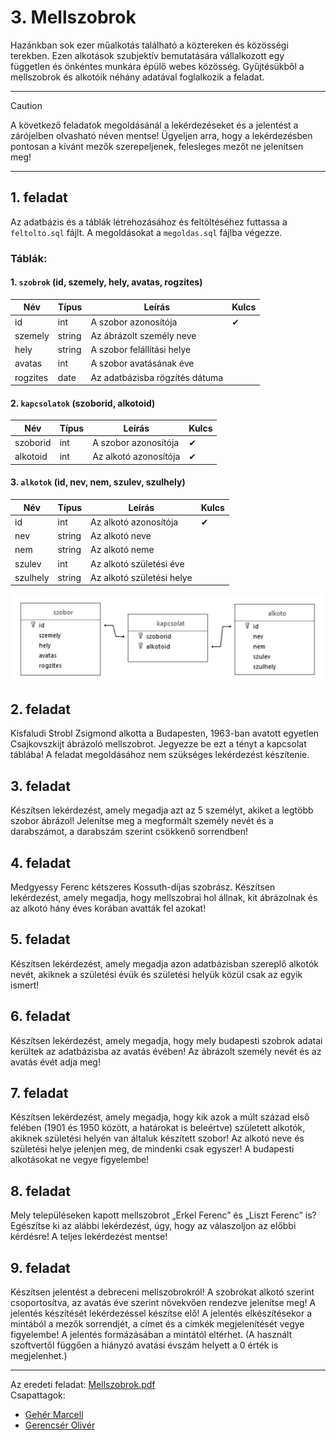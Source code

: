 # 3. Mellszobrok

Hazánkban sok ezer műalkotás található a köztereken és közösségi terekben. Ezen alkotások
szubjektív bemutatására vállalkozott egy független és önkéntes munkára épülő webes közösség.
Gyűjtésükből a mellszobrok és alkotóik néhány adatával foglalkozik a feladat.

---

> [!CAUTION]
A következő feladatok megoldásánál a lekérdezéseket és a jelentést a zárójelben olvasható néven mentse! Ügyeljen arra, hogy a lekérdezésben pontosan a kívánt mezők szerepeljenek, felesleges mezőt ne jelenítsen meg! 

---
## 1. feladat
Az adatbázis és a táblák létrehozásához és feltöltéséhez futtassa a `feltolto.sql` fájlt. A megoldásokat a `megoldas.sql` fájlba végezze.

### Táblák:
#### 1. `szobrok` (id, szemely, hely, avatas, rogzites)
|Név|Típus|Leírás|Kulcs|
|---|---|---|---|
| id | int | A szobor azonosítója | ✔ |
| szemely | string | Az ábrázolt személy neve ||
| hely | string | A szobor felállítási helye ||
| avatas | int | A szobor avatásának éve ||
| rogzites | date | Az adatbázisba rögzítés dátuma ||

#### 2. `kapcsolatok` (szoborid, alkotoid)
|Név|Típus|Leírás|Kulcs|
|---|---|---|---|
| szoborid | int | A szobor azonosítója | ✔ |
| alkotoid | int | Az alkotó azonosítója | ✔ |

#### 3. `alkotok` (id, nev, nem, szulev, szulhely)

|Név|Típus|Leírás|Kulcs|
|---|---|---|---|
| id | int |  Az alkotó azonosítója | ✔ |
| nev | string | Az alkotó neve  ||
| nem | string | Az alkotó neme ||
| szulev | int | Az alkotó születési éve ||
| szulhely | string | Az alkotó születési helye ||

![Kép a kapcsolatokról](Képkivágás.PNG)

## 2. feladat 
Kisfaludi Strobl Zsigmond alkotta a Budapesten, 1963-ban avatott egyetlen Csajkovszkijt
ábrázoló mellszobrot. Jegyezze be ezt a tényt a kapcsolat táblába! A feladat megoldásához
nem szükséges lekérdezést készítenie. 

## 3. feladat 
Készítsen lekérdezést, amely megadja azt az 5 személyt, akiket a legtöbb szobor ábrázol!
Jelenítse meg a megformált személy nevét és a darabszámot, a darabszám szerint csökkenő
sorrendben! 

## 4. feladat 
Medgyessy Ferenc kétszeres Kossuth-díjas szobrász. Készítsen lekérdezést, amely
megadja, hogy mellszobrai hol állnak, kit ábrázolnak és az alkotó hány éves korában avatták
fel azokat!

## 5. feladat 
Készítsen lekérdezést, amely megadja azon adatbázisban szereplő alkotók nevét, akiknek
a születési évük és születési helyük közül csak az egyik ismert! 

## 6. feladat 
Készítsen lekérdezést, amely megadja, hogy mely budapesti szobrok adatai kerültek
az adatbázisba az avatás évében! Az ábrázolt személy nevét és az avatás évét adja meg!

## 7. feladat 
Készítsen lekérdezést, amely megadja, hogy kik azok a múlt század első felében (1901 és
1950 között, a határokat is beleértve) született alkotók, akiknek születési helyén van általuk
készített szobor! Az alkotó neve és születési helye jelenjen meg, de mindenki csak egyszer!
A budapesti alkotásokat ne vegye figyelembe!

## 8. feladat 
Mely településeken kapott mellszobrot „Erkel Ferenc” és „Liszt Ferenc” is? Egészítse ki
az alábbi lekérdezést, úgy, hogy az válaszoljon az előbbi kérdésre! A teljes lekérdezést
mentse!

## 9. feladat 
Készítsen jelentést a debreceni mellszobrokról! A szobrokat alkotó szerint csoportosítva,
az avatás éve szerint növekvően rendezve jelenítse meg! A jelentés készítését lekérdezéssel
készítse elő! A jelentés elkészítésekor a mintából a mezők sorrendjét, a címet és a címkék
megjelenítését vegye figyelembe! A jelentés formázásában a mintától eltérhet. (A használt
szoftvertől függően a hiányzó avatási évszám helyett a 0 érték is megjelenhet.) 

---

Az eredeti feladat: [Mellszobrok.pdf](http://informatika.fazekas.hu/wp-content/uploads/2023/02/Mellszobrok.pdf)
<br>
Csapattagok:
- [Gehér Marcell](https://github.com/Geher-Marcell)
- [Gerencsér Olivér](https://github.com/GerencserOliver)
	
